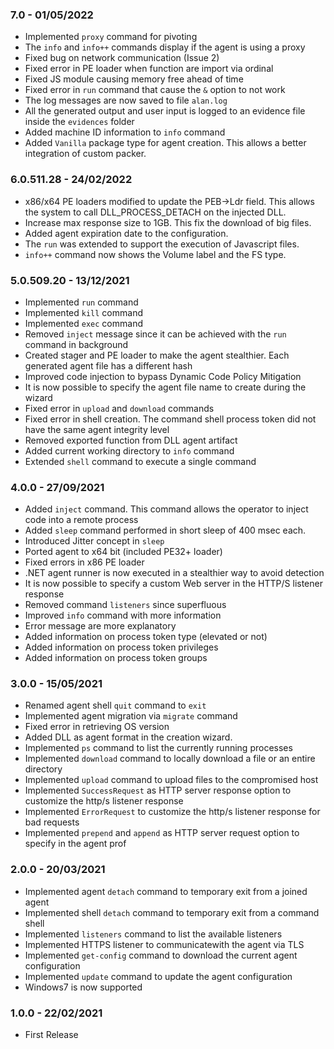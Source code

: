 ### 7.0 - 01/05/2022
* Implemented `proxy` command for pivoting
* The `info` and `info++` commands display if the agent is using a proxy
* Fixed bug on network communication (Issue 2)
* Fixed error in PE loader when function are import via ordinal
* Fixed JS module causing memory free ahead of time
* Fixed error in `run` command that cause the `&` option to not work
* The log messages are now saved to file `alan.log`
* All the generated output and user input is logged to an evidence file inside the `evidences` folder
* Added machine ID information to `info` command
* Added `Vanilla` package type for agent creation. This allows a better integration of custom packer.

### 6.0.511.28 - 24/02/2022
* x86/x64 PE loaders modified to update the PEB->Ldr field. This allows the system to call DLL_PROCESS_DETACH on the injected DLL.
* Increase max response size to 1GB. This fix the download of big files.
* Added agent expiration date to the configuration.
* The `run` was extended to support the execution of Javascript files.
* `info++` command now shows the Volume label and the FS type.

### 5.0.509.20 - 13/12/2021
* Implemented `run` command
* Implemented `kill` command
* Implemented `exec` command
* Removed `inject` message since it can be achieved with the `run` command in background
* Created stager and PE loader to make the agent stealthier. Each generated agent file has a different hash
* Improved code injection to bypass Dynamic Code Policy Mitigation
* It is now possible to specify the agent file name to create during the wizard
* Fixed error in `upload` and `download` commands
* Fixed error in shell creation. The command shell process token did not have the same agent integrity level
* Removed exported function from DLL agent artifact
* Added current working directory to `info` command
* Extended `shell` command to execute a single command

### 4.0.0 - 27/09/2021
* Added `inject` command. This command allows the operator to inject code into a remote process
* Added `sleep` command performed in short sleep of 400 msec each.
* Introduced Jitter concept in `sleep`
* Ported agent to x64 bit (included PE32+ loader)
* Fixed errors in x86 PE loader
* .NET agent runner is now executed in a stealthier way to avoid detection
* It is now possible to specify a custom Web server in the HTTP/S listener response
* Removed command `listeners` since superfluous 
* Improved `info` command with more information
* Error message are more explanatory
* Added information on process token type (elevated or not)
* Added information on process token privileges
* Added information on process token groups

### 3.0.0 - 15/05/2021
* Renamed agent shell `quit` command to `exit`
* Implemented agent migration via `migrate` command
* Fixed error in retrieving OS version
* Added DLL as agent format in the creation wizard.
* Implemented `ps` command to list the currently running processes
* Implemented `download` command to locally download a file or an entire directory 
* Implemented `upload` command to upload files to the compromised host
* Implemented `SuccessRequest` as HTTP server response option to customize the http/s listener response
* Implemented `ErrorRequest` to customize the http/s listener response for bad requests
* Implemented `prepend` and `append` as HTTP server request option to specify in the agent prof

### 2.0.0 - 20/03/2021
* Implemented agent `detach` command to temporary exit from a joined agent
* Implemented shell `detach` command to temporary exit from a command shell
* Implemented `listeners` command to list the available listeners
* Implemented HTTPS listener to communicatewith the agent via TLS
* Implemented `get-config` command to download the current agent configuration
* Implemented `update` command to update the agent configuration
* Windows7 is now supported

### 1.0.0 - 22/02/2021
* First Release